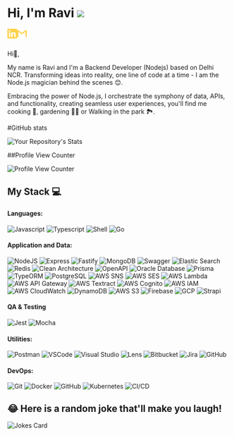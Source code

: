 # Hi, I'm Ravi <img src="https://media.giphy.com/media/hvRJCLFzcasrR4ia7z/giphy.gif" width="25px">

[<img align="left" alt="tassiaaccioly | LinkedIn" width="22px" src="./linkedin.svg" />][linkedin]
[<img align="left" alt="tassia.accioly | Gmail" width="22px" src="./gmail.svg" />][gmail]

<br>
<br>

Hi👋, 

My name is Ravi and I'm a Backend Developer (Nodejs) based on Delhi NCR.
Transforming ideas into reality, one line of code at a time - I am the Node.js magician behind the scenes 😊. 

Embracing the power of Node.js, I orchestrate the symphony of data, APIs, and functionality, creating seamless user experiences, you'll find me cooking 🍳, gardening 🧑‍🌾 or Walking in the park 🏞️.

<!---
/ravi00007/ravi00007 is a ✨ special ✨ repository because its `README.md` (this file) appears on your GitHub profile.
You can click the Preview link to take a look at your changes.
--->
#GitHub stats

![Your Repository's Stats](https://github-readme-stats.vercel.app/api?username=ravi00007&show_icons=true)

##Profile View Counter

![Profile View Counter](https://komarev.com/ghpvc/?username=ravi00007)


## My Stack 💻

#### Languages:

![Javascript](https://img.shields.io/badge/-JavaScript-EDD222?style=flat&logo=javascript&logoColor=white)
![Typescript](https://img.shields.io/badge/-TypeScript-3178C6?style=flat&logo=typescript&logoColor=white)
![Shell](https://img.shields.io/badge/-Shell-4EAA25?style=flat&logo=gnu-bash&logoColor=white)
![Go](https://img.shields.io/badge/-Go-00ADD8?style=flat&logo=go&logoColor=white)

#### Application and Data:

![NodeJS](http://img.shields.io/badge/-NodeJS-6EBF20?style=flat&logo=node.js&logoColor=white)
![Express](http://img.shields.io/badge/-Express-black?style=flat&logo=express&logoColor=white)
![Fastify](http://img.shields.io/badge/-fasify-red?style=flat&logo=fastify&logoColor=white)
![MongoDB](http://img.shields.io/badge/-MongoDB-47A248?style=flat&logo=mongodb&logoColor=white)
![Swagger](http://img.shields.io/badge/-Swagger-47A248?style=flat&logo=swagger&logoColor=white)
![Elastic Search](http://img.shields.io/badge/-Elastic-white?style=flat&logo=elastic&logoColor=white)
![Redis](http://img.shields.io/badge/-Redis-red?style=flat&logo=redis&logoColor=white)
![Clean Architecture](http://img.shields.io/badge/-CleanArchitecture-47A248?style=flat&logo=cleanarchitecture&logoColor=white)
![OpenAPI](https://img.shields.io/badge/-OpenAPI-red?style=flat&logo=openapi-initiative&logoColor=white)
![Oracle Database](https://img.shields.io/badge/-Oracle_DB-red?style=flat&logo=oracle&logoColor=white)
![Prisma](https://img.shields.io/badge/-Prisma-blue?style=flat&logo=prisma&logoColor=white)
![TypeORM](https://img.shields.io/badge/-TypeORM-blue?style=flat&logo=typeorm&logoColor=white)
![PostgreSQL](https://img.shields.io/badge/-PostgreSQL-blue?style=flat&logo=postgresql&logoColor=white)
![AWS SNS](https://img.shields.io/badge/-AWS_SNS-yellow?style=flat&logo=amazon-sns&logoColor=white)
![AWS SES](https://img.shields.io/badge/-AWS_SES-yellow?style=flat&logo=amazon-ses&logoColor=white)
![AWS Lambda](https://img.shields.io/badge/-AWS_Lambda-yellow?style=flat&logo=amazon-aws&logoColor=white)
![AWS API Gateway](https://img.shields.io/badge/-AWS_API_Gateway-yellow?style=flat&logo=amazon-api-gateway&logoColor=white)
![AWS Textract](https://img.shields.io/badge/-AWS_Textract-orange?style=flat&logo=amazon-aws&logoColor=white)
![AWS Cognito](https://img.shields.io/badge/-AWS_Cognito-orange?style=flat&logo=amazon-cognito&logoColor=white)
![AWS IAM](https://img.shields.io/badge/-AWS_IAM-orange?style=flat&logo=amazon-aws&logoColor=white)
![AWS CloudWatch](https://img.shields.io/badge/-AWS_CloudWatch-orange?style=flat&logo=amazon-cloudwatch&logoColor=white)
![DynamoDB](https://img.shields.io/badge/-DynamoDB-orange?style=flat&logo=amazon-dynamodb&logoColor=white)
![AWS S3](https://img.shields.io/badge/-AWS_S3-orange?style=flat&logo=amazon-s3&logoColor=white)
![Firebase](https://img.shields.io/badge/-Firebase-orange?style=flat&logo=firebase&logoColor=white)
![GCP](https://img.shields.io/badge/-GCP-orange?style=flat&logo=google-cloud&logoColor=white)
![Strapi](https://img.shields.io/badge/-Strapi-blue?style=flat&logo=strapi&logoColor=white)
#### QA & Testing

![Jest](https://img.shields.io/badge/-Jest-C21325?style=flat&logo=jest&logoColor=white)
![Mocha](https://img.shields.io/badge/-Mocha-C21325?style=flat&logo=mocha&logoColor=white)

#### Utilities:

![Postman](https://img.shields.io/badge/-Postman-FF6C37?style=flat&logo=postman&logoColor=white)
![VSCode](https://img.shields.io/badge/-VSCode-007ACC?style=flat&logo=visual-studio-code&logoColor=white)
![Visual Studio](https://img.shields.io/badge/-Visual%20Studio-5C2D91?style=flat&logo=visual-studio&logoColor=white)
![Lens](https://img.shields.io/badge/-Lens-blue?style=flat&logo=lens&logoColor=white)
![Bitbucket](https://img.shields.io/badge/-Bitbucket-blue?style=flat&logo=bitbucket&logoColor=white)
![Jira](https://img.shields.io/badge/-Jira-blue?style=flat&logo=jira&logoColor=white)
![GitHub](https://img.shields.io/badge/-GitHub-blue?style=flat&logo=github&logoColor=white)


#### DevOps:

![Git](https://img.shields.io/badge/-Git-F05032?style=flat&logo=git&logoColor=white)
![Docker](https://img.shields.io/badge/-Docker-3178C6?style=flat&logo=docker&logoColor=white)
![GitHub](https://img.shields.io/badge/-Github-181717?style=flat&logo=github&logoColor=white)
![Kubernetes](https://img.shields.io/badge/-Kubernetes-3178C6?style=flat&logo=kubernetes&logoColor=white)
![CI/CD](https://img.shields.io/badge/-CI/CD-181717?style=flat&logo=cicd&logoColor=white)

## 😂 Here is a random joke that'll make you laugh!
![Jokes Card](https://readme-jokes.vercel.app/api)


[linkedin]: [https://www.linkedin.com/in/ravi-kumar-nonia-197baa160/]
[gmail]: mailto:ravichouhan00007@gmail.com
